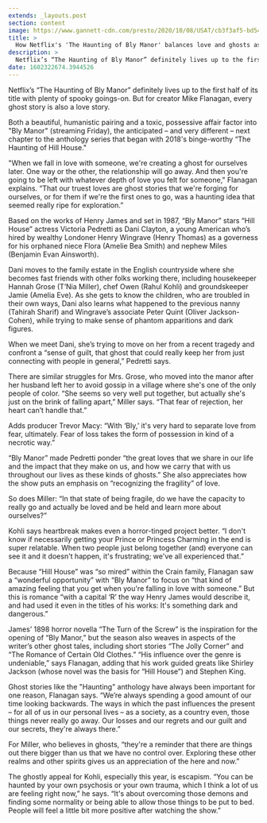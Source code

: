 ```yaml
--- 
extends: _layouts.post 
section: content 
image: https://www.gannett-cdn.com/presto/2020/10/08/USAT/cb3f3af5-bd54-4969-baa8-b9c9da17f1e5-HOBM_Unit_06895R.jpg?crop=3599,2024,x0,y147&width=3200&height=1800&format=pjpg&auto=webp 
title: > 
  How Netflix's 'The Haunting of Bly Manor' balances love and ghosts as a gothic 'Hill House' sequel 
description: > 
  Netflix’s “The Haunting of Bly Manor” definitely lives up to the first half of its title with plenty of spooky goings-on.But for creator Mike Flanagan, every ghost story is also a love story.Both a beautiful, humanistic pairing and a toxic, possessive affair factor into "Bly Manor" (streaming Friday), the anticipated – and very different – next chapter to the anthology series that began with 2018's binge-worthy “The Haunting of Hill House."And then you're going to be left with whatever depth of love you felt for someone," Flanagan explains.“That fear of rejection, her heart can’t handle that.”Adds producer Trevor Macy: “With ‘Bly,’ it's very hard to separate love from fear, ultimately. 
date: 1602322674.3944526 
--- 
```

Netflix’s “The Haunting of Bly Manor” definitely lives up to the first half of its title with plenty of spooky goings-on. But for creator Mike Flanagan, every ghost story is also a love story.

Both a beautiful, humanistic pairing and a toxic, possessive affair factor into "Bly Manor" (streaming Friday), the anticipated – and very different – next chapter to the anthology series that began with 2018's binge-worthy “The Haunting of Hill House."

"When we fall in love with someone, we're creating a ghost for ourselves later. One way or the other, the relationship will go away. And then you're going to be left with whatever depth of love you felt for someone," Flanagan explains. “That our truest loves are ghost stories that we're forging for ourselves, or for them if we're the first ones to go, was a haunting idea that seemed really ripe for exploration.”

Based on the works of Henry James and set in 1987, “Bly Manor” stars “Hill House” actress Victoria Pedretti as Dani Clayton, a young American who’s hired by wealthy Londoner Henry Wingrave (Henry Thomas) as a governess for his orphaned niece Flora (Amelie Bea Smith) and nephew Miles (Benjamin Evan Ainsworth).

Dani moves to the family estate in the English countryside where she becomes fast friends with other folks working there, including housekeeper Hannah Grose (T’Nia Miller), chef Owen (Rahul Kohli) and groundskeeper Jamie (Amelia Eve). As she gets to know the children, who are troubled in their own ways, Dani also learns what happened to the previous nanny (Tahirah Sharif) and Wingrave’s associate Peter Quint (Oliver Jackson-Cohen), while trying to make sense of phantom apparitions and dark figures.

When we meet Dani, she’s trying to move on her from a recent tragedy and confront a “sense of guilt, that ghost that could really keep her from just connecting with people in general,” Pedretti says.

There are similar struggles for Mrs. Grose, who moved into the manor after her husband left her to avoid gossip in a village where she's one of the only people of color. “She seems so very well put together, but actually she's just on the brink of falling apart,” Miller says. “That fear of rejection, her heart can’t handle that.”

Adds producer Trevor Macy: “With ‘Bly,’ it's very hard to separate love from fear, ultimately. Fear of loss takes the form of possession in kind of a necrotic way.”

“Bly Manor” made Pedretti ponder “the great loves that we share in our life and the impact that they make on us, and how we carry that with us throughout our lives as these kinds of ghosts.” She also appreciates how the show puts an emphasis on “recognizing the fragility” of love.

So does Miller: “In that state of being fragile, do we have the capacity to really go and actually be loved and be held and learn more about ourselves?”

Kohli says heartbreak makes even a horror-tinged project better. “I don't know if necessarily getting your Prince or Princess Charming in the end is super relatable. When two people just belong together (and) everyone can see it and it doesn't happen, it's frustrating; we've all experienced that.”

Because “Hill House” was “so mired” within the Crain family, Flanagan saw a “wonderful opportunity” with “Bly Manor” to focus on “that kind of amazing feeling that you get when you're falling in love with someone.” But this is romance “with a capital ‘R’ the way Henry James would describe it, and had used it even in the titles of his works: It's something dark and dangerous.”

James’ 1898 horror novella “The Turn of the Screw” is the inspiration for the opening of “Bly Manor,” but the season also weaves in aspects of the writer’s other ghost tales, including short stories “The Jolly Corner” and “The Romance of Certain Old Clothes.” “His influence over the genre is undeniable,” says Flanagan, adding that his work guided greats like Shirley Jackson (whose novel was the basis for “Hill House”) and Stephen King.

Ghost stories like the "Haunting" anthology have always been important for one reason, Flanagan says. “We’re always spending a good amount of our time looking backwards. The ways in which the past influences the present – for all of us in our personal lives – as a society, as a country even, those things never really go away. Our losses and our regrets and our guilt and our secrets, they're always there.”

For Miller, who believes in ghosts, “they're a reminder that there are things out there bigger than us that we have no control over. Exploring these other realms and other spirits gives us an appreciation of the here and now.”

The ghostly appeal for Kohli, especially this year, is escapism. “You can be haunted by your own psychosis or your own trauma, which I think a lot of us are feeling right now,” he says. “It's about overcoming those demons and finding some normality or being able to allow those things to be put to bed. People will feel a little bit more positive after watching the show.”
